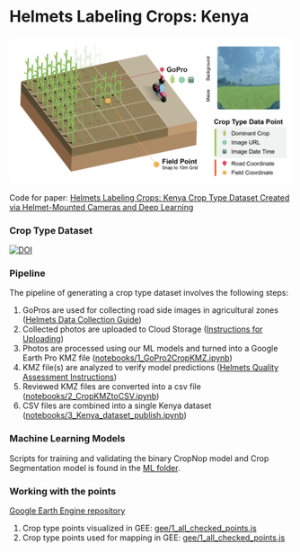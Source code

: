 # Helmets Labeling Crops: Kenya

<img src="assets/images/Helmets_v3.png" />

Code for paper: <a href="https://eartharxiv.org/repository/view/9040/">Helmets Labeling Crops: Kenya Crop Type Dataset Created via Helmet-Mounted Cameras and Deep Learning</a>

### Crop Type Dataset
[![DOI](https://zenodo.org/badge/DOI/10.5281/zenodo.15133324.svg)](https://zenodo.org/records/15133324)

### Pipeline
The pipeline of generating a crop type dataset involves the following steps:
1. GoPros are used for collecting road side images in agricultural zones ([Helmets Data Collection Guide](https://docs.google.com/presentation/d/e/2PACX-1vQpP2f6dAcs_R0yrZ1dOpaKPQab0h-8BBLmwU-1cOfv462l6SMl5ng84A2HjBx4Qw/pub?start=false&loop=false&delayms=60000))
2. Collected photos are uploaded to Cloud Storage ([Instructions for Uploading](https://github.com/nasaharvest/helmets-kenya/blob/main/instructions-for-uploading.md))
3. Photos are processed using our ML models and turned into a Google Earth Pro KMZ file ([notebooks/1_GoPro2CropKMZ.ipynb](https://github.com/nasaharvest/helmets-kenya/blob/main/notebooks/1_GoPro2CropKMZ.ipynb))
4. KMZ file(s) are analyzed to verify model predictions ([Helmets Quality Assessment Instructions](https://docs.google.com/document/d/1OCF2gpCQQbZP-y6xcTbKE2OzhkxMtyaJi8wiWi8jfzs/edit?usp=sharing))
5. Reviewed KMZ files are converted into a csv file ([notebooks/2_CropKMZtoCSV.ipynb](https://github.com/nasaharvest/helmets-kenya/blob/main/notebooks/2_CropKMZtoCSV.ipynb))
6. CSV files are combined into a single Kenya dataset ([notebooks/3_Kenya_dataset_publish.ipynb](https://github.com/nasaharvest/helmets-kenya/blob/main/notebooks/3_Kenya_dataset_publish.ipynb))

### Machine Learning Models
Scripts for training and validating the binary CropNop model and Crop Segmentation model is found in the [ML folder](https://github.com/nasaharvest/helmets-kenya/blob/main/ML).

### Working with the points
[Google Earth Engine repository](https://code.earthengine.google.com/?accept_repo=users/izvonkov/helmets-kenya-public)
1. Crop type points visualized in GEE: [gee/1_all_checked_points.js](https://github.com/nasaharvest/helmets-kenya/blob/main/gee/1_all_checked_points.js)
2. Crop type points used for mapping in GEE: [gee/1_all_checked_points.js](https://github.com/nasaharvest/helmets-kenya/blob/main/gee/2_Nakuru_maize_map.js)

